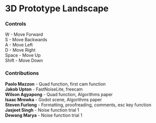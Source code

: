 <h1>3D Prototype Landscape</h1>
<h3>Controls</h3>
W - Move Forward<br>
S - Move Backwards<br>
A - Move Left<br>
D - Move Right<br>
Space - Move Up<br>
Shift - Move Down<br>
<h3>Contributions</h3>
<b>Paolo Mazzon</b> - Quad function, first cam function <br>
<b>Jakob Upton</b> - FastNoiseLite, freecam <br>
<b>Wilson Agyapong</b> - Quad function, Algorithms paper <br>
<b>Isaac Mrowka</b> - Godot scene, Algorithms paper <br>
<b>Steven Furlong</b> - Formatting, proofreading, comments, esc key function <br>
<b>Jasjeet Singh</b> - Noise function trial 1 <br>
<b>Dewang Marya</b> - Noise function trial 1 <br>
